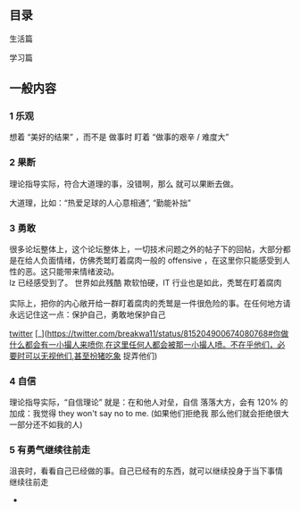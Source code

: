 #

## 目录

生活篇

学习篇

## 一般内容

### 1 乐观

想着 “美好的结果” ，而不是 做事时 盯着 “做事的艰辛 / 难度大”

### 2 果断

理论指导实际，符合大道理的事，没错啊，那么 就可以果断去做。

大道理，比如：“热爱足球的人心意相通”, “勤能补拙”

### 3 勇敢

很多论坛整体上，这个论坛整体上，一切技术问题之外的帖子下的回帖，大部分都是在给人负面情绪，仿佛秃鹫盯着腐肉一般的 offensive ，在这里你只能感受到人性的恶。这只能带来情绪波动。  <br>
lz 已经感受到了。 世界如此残酷 欺软怕硬，IT 行业也是如此，秃鹫在盯着腐肉 <br><br>
实际上，把你的内心敞开给一群盯着腐肉的秃鹫是一件很危险的事。在任何地方请永远记住这一点：保护自己，勇敢地保护自己<br>

[twitter](https://twitter.com/keithboykin/status/822900784144744448#去你妈的) [_](https://twitter.com/breakwa11/status/815204900674080768#你做什么都会有一小撮人来喷你,在这里任何人都会被那一小撮人喷。不在乎他们，必要时可以无视他们,甚至扮猪吃象 捉弄他们) <br>

### 4 自信

理论指导实际，“自信理论” 就是：在和他人对垒，自信 落落大方，会有 120% 的加成：我觉得 they won't say no to me. (如果他们拒绝我 那么他们就会拒绝很大一部分还不如我的人)

### 5 有勇气继续往前走

沮丧时，看看自己已经做的事。自己已经有的东西，就可以继续投身于当下事情 继续往前走



-
